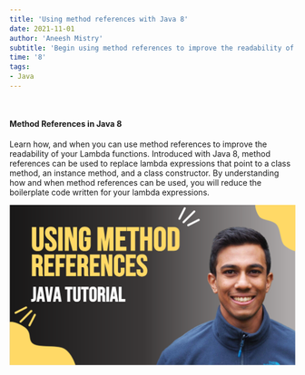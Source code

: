 ```yaml
---
title: 'Using method references with Java 8'
date: 2021-11-01
author: 'Aneesh Mistry'
subtitle: 'Begin using method references to improve the readability of your Lambda expressions.'
time: '8'
tags:
- Java
---
```


<br>
<h4>Method References in Java 8</h4>
<p>
Learn how, and when you can use method references to improve the readability of your Lambda functions. 
Introduced with Java 8, method references can be used to replace lambda expressions that point to a class method, an instance method, and a class constructor. 
By understanding how and when method references can be used, you will reduce the boilerplate code written for your lambda expressions. 


[![YouTube video link](../images/076_methodRef.jpg)]( https://youtu.be/UIJLegcCFyw  )

</p>
